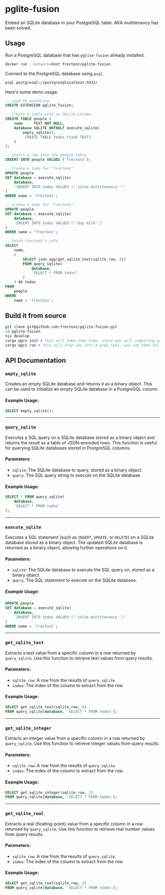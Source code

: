 # pglite-fusion

Embed an SQLite database in your PostgreSQL table. AKA multitenancy has been solved.

## Usage

Run a PostgreSQL database that has `pglite-fusion` already installed.

```bash
docker run --network=host frectonz/pglite-fusion
```

Connect to the PostgreSQL database using `psql`.

```bash
psql postgresql://postgres@localhost:5432/
```

Here's some demo usage.

```sql
-- Load PG extension
CREATE EXTENSION pglite_fusion;

-- Create a table with an SQLite column
CREATE TABLE people (
    name     TEXT NOT NULL,
    database SQLITE DEFAULT execute_sqlite(
        empty_sqlite(),
        'CREATE TABLE todos (task TEXT)'
    )
);

-- Insert a row into the people table
INSERT INTO people VALUES ('frectonz');

-- Create a todo for "frectonz"
UPDATE people
SET database = execute_sqlite(
    database,
    'INSERT INTO todos VALUES (''solve multitenancy'')'
)
WHERE name = 'frectonz';

-- Create a todo for "frectonz"
UPDATE people
SET database = execute_sqlite(
    database,
    'INSERT INTO todos VALUES (''buy milk'')'
)
WHERE name = 'frectonz';

-- Fetch frectonz's info
SELECT 
    name, 
    (
        SELECT json_agg(get_sqlite_text(sqlite_row, 0))
        FROM query_sqlite(
            database, 
            'SELECT * FROM todos'
        )
    ) AS todos
FROM 
    people 
WHERE 
    name = 'frectonz';
```

## Build it from source

```bash
git clone git@github.com:frectonz/pglite-fusion.git 
cd pglite-fusion
nix develop
cargo pgrx init # this will take some time, since you will compiling postgres from source
cargo pgrx run # this will drop you into a psql repl, you can then follow the example shown above
```

## API Documentation

### `empty_sqlite`

Creates an empty SQLite database and returns it as a binary object. This can be used to initialize an empty SQLite database in a PostgreSQL column.

#### Example Usage:

```sql
SELECT empty_sqlite();
```

-----

### `query_sqlite`

Executes a SQL query on a SQLite database stored as a binary object and returns the result as a table of JSON-encoded rows. This function is useful for querying SQLite databases stored in PostgreSQL columns.

#### Parameters:

- `sqlite`: The SQLite database to query, stored as a binary object.
- `query`: The SQL query string to execute on the SQLite database.

#### Example Usage:

```sql
SELECT * FROM query_sqlite(
    database, 
    'SELECT * FROM todos'
);
```

-----

### `execute_sqlite`

Executes a SQL statement (such as `INSERT`, `UPDATE`, or `DELETE`) on a SQLite database stored as a binary object. The updated SQLite database is returned as a binary object, allowing further operations on it.

#### Parameters:

- `sqlite`: The SQLite database to execute the SQL query on, stored as a binary object.
- `query`: The SQL statement to execute on the SQLite database.

##### Example Usage:

```sql
UPDATE people
SET database = execute_sqlite(
    database,
    'INSERT INTO todos VALUES (''solve multitenancy'')'
)
WHERE name = 'frectonz';
```

-----

### `get_sqlite_text`
Extracts a text value from a specific column in a row returned by `query_sqlite`. Use this function to retrieve text values from query results.

#### Parameters:

- `sqlite_row`: A row from the results of `query_sqlite`.
- `index`: The index of the column to extract from the row.

#### Example Usage:

```sql
SELECT get_sqlite_text(sqlite_row, 0) 
FROM query_sqlite(database, 'SELECT * FROM todos');
```

----

### `get_sqlite_integer`

Extracts an integer value from a specific column in a row returned by `query_sqlite`. Use this function to retrieve integer values from query results.

#### Parameters:

- `sqlite_row`: A row from the results of `query_sqlite`.
- `index`: The index of the column to extract from the row.

#### Example Usage:

```sql
SELECT get_sqlite_integer(sqlite_row, 1) 
FROM query_sqlite(database, 'SELECT * FROM todos');
```

----

### `get_sqlite_real`

Extracts a real (floating-point) value from a specific column in a row returned by `query_sqlite`. Use this function to retrieve real number values from query results.

#### Parameters:

- `sqlite_row`: A row from the results of `query_sqlite`.
- `index`: The index of the column to extract from the row.

#### Example Usage:

```sql
SELECT get_sqlite_real(sqlite_row, 2) 
FROM query_sqlite(database, 'SELECT * FROM todos');
```
